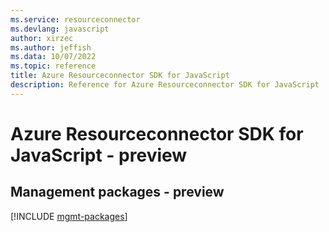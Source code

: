 ```yaml
---
ms.service: resourceconnector
ms.devlang: javascript
author: xirzec
ms.author: jeffish
ms.data: 10/07/2022
ms.topic: reference
title: Azure Resourceconnector SDK for JavaScript
description: Reference for Azure Resourceconnector SDK for JavaScript
---
```

# Azure Resourceconnector SDK for JavaScript - preview

## Management packages - preview
[!INCLUDE [mgmt-packages](resourceconnector-mgmt-index.md)]